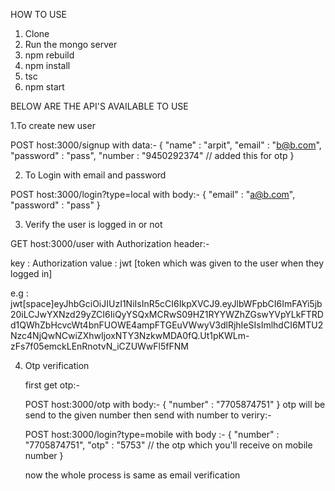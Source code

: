 HOW TO USE


1. Clone
2. Run the mongo server
3. npm rebuild
4. npm install
5. tsc
6. npm start

BELOW ARE THE API'S AVAILABLE TO USE

1.To create new user

POST host:3000/signup
with data:-
{
	"name" : "arpit",
	"email" : "b@b.com",
	"password" : "pass",
	"number : "9450292374" // added this for otp
}

2. To Login with email and password

POST host:3000/login?type=local
with body:- 
{
	"email" : "a@b.com",
	"password" : "pass"
}


3. Verify the user is logged in or not 

GET host:3000/user
with Authorization header:-

key : Authorization
value : jwt [token which was given to the user when they logged in]

e.g : jwt[space]eyJhbGciOiJIUzI1NiIsInR5cCI6IkpXVCJ9.eyJlbWFpbCI6ImFAYi5jb20iLCJwYXNzd29yZCI6IiQyYSQxMCRwS09HZ1RYYWZhZGswYVpYLkFTRDd1QWhZbHcvcWt4bnFUOWE4ampFTGEuVWwyV3dlRjhIeSIsImlhdCI6MTU2Nzc4NjQwNCwiZXhwIjoxNTY3NzkwMDA0fQ.Ut1pKWLm-zFs7f05emckLEnRnotvN_iCZUWwFl5fFNM 

4. Otp verification

	first get otp:-

	POST host:3000/otp
	with body:-
	{
		"number" : "7705874751"
	}
	otp will be send to the given number
	then send with number to veriry:-

	POST host:3000/login?type=mobile
	with body :-
	{
		"number" : "7705874751",
		"otp" : "5753" // the otp which you'll receive on mobile number
	}

	now the whole process is same as email verification